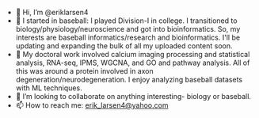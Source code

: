 - 👋 Hi, I’m @eriklarsen4
- 👀 I started in baseball: I played Division-I in college. I transitioned to biology/physiology/neuroscience and got into bioinformatics. So, my interests are baseball informatics/research and bioinformatics. I'll be updating and expanding the bulk of all my uploaded content soon.
- 🌱 My doctoral work involved calcium imaging processing and statistical analysis, RNA-seq, IPMS, WGCNA, and GO and pathway analysis. All of this was around a protein involved in axon degeneration/neurodegeneration. I enjoy analyzing baseball datasets with ML techniques.
- 💞️ I’m looking to collaborate on anything interesting- biology or baseball.
- 📫 How to reach me: erik_larsen4@yahoo.com

<!---
eriklarsen4/eriklarsen4 is a ✨ special ✨ repository because its `README.md` (this file) appears on your GitHub profile.
You can click the Preview link to take a look at your changes.
--->
